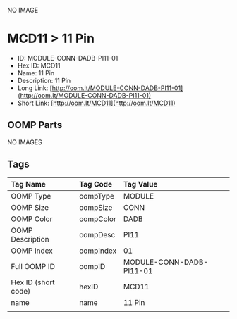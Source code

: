 


  
NO IMAGE  
# MCD11 > 11 Pin

- ID: MODULE-CONN-DADB-PI11-01
- Hex ID: MCD11
- Name: 11 Pin
- Description: 11 Pin
- Long Link: [http://oom.lt/MODULE-CONN-DADB-PI11-01](http://oom.lt/MODULE-CONN-DADB-PI11-01)
- Short Link: [http://oom.lt/MCD11](http://oom.lt/MCD11)

## OOMP Parts
  
NO IMAGES  
## Tags
  

|Tag Name|Tag Code|Tag Value|
| :--- | :--- | :--- |
|OOMP Type|oompType|MODULE|
|OOMP Size|oompSize|CONN|
|OOMP Color|oompColor|DADB|
|OOMP Description|oompDesc|PI11|
|OOMP Index|oompIndex|01|
|Full OOMP ID|oompID|MODULE-CONN-DADB-PI11-01|
|Hex ID (short code)|hexID|MCD11|
|name|name|11 Pin|
||||
